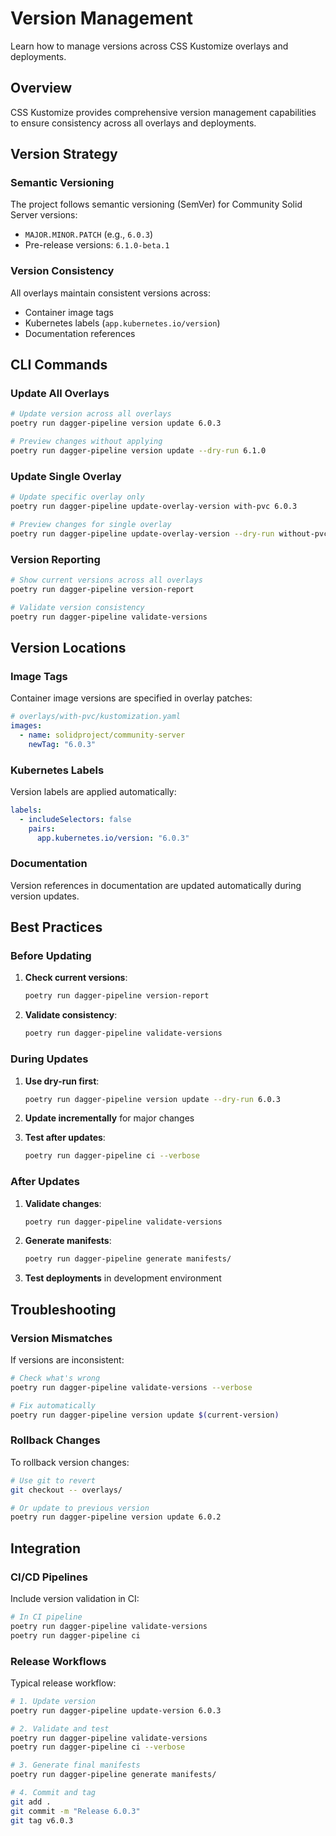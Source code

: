 # Version Management

Learn how to manage versions across CSS Kustomize overlays and deployments.

## Overview

CSS Kustomize provides comprehensive version management capabilities to ensure consistency across all overlays and deployments.

## Version Strategy

### Semantic Versioning

The project follows semantic versioning (SemVer) for Community Solid Server versions:

- `MAJOR.MINOR.PATCH` (e.g., `6.0.3`)
- Pre-release versions: `6.1.0-beta.1`

### Version Consistency

All overlays maintain consistent versions across:

- Container image tags
- Kubernetes labels (`app.kubernetes.io/version`)
- Documentation references

## CLI Commands

### Update All Overlays

```bash
# Update version across all overlays
poetry run dagger-pipeline version update 6.0.3

# Preview changes without applying
poetry run dagger-pipeline version update --dry-run 6.1.0
```

### Update Single Overlay

```bash
# Update specific overlay only
poetry run dagger-pipeline update-overlay-version with-pvc 6.0.3

# Preview changes for single overlay
poetry run dagger-pipeline update-overlay-version --dry-run without-pvc 6.1.0
```

### Version Reporting

```bash
# Show current versions across all overlays
poetry run dagger-pipeline version-report

# Validate version consistency
poetry run dagger-pipeline validate-versions
```

## Version Locations

### Image Tags

Container image versions are specified in overlay patches:

```yaml
# overlays/with-pvc/kustomization.yaml
images:
  - name: solidproject/community-server
    newTag: "6.0.3"
```

### Kubernetes Labels

Version labels are applied automatically:

```yaml
labels:
  - includeSelectors: false
    pairs:
      app.kubernetes.io/version: "6.0.3"
```

### Documentation

Version references in documentation are updated automatically during version updates.

## Best Practices

### Before Updating

1. **Check current versions**:

   ```bash
   poetry run dagger-pipeline version-report
   ```

1. **Validate consistency**:

   ```bash
   poetry run dagger-pipeline validate-versions
   ```

### During Updates

1. **Use dry-run first**:

   ```bash
   poetry run dagger-pipeline version update --dry-run 6.0.3
   ```

1. **Update incrementally** for major changes

1. **Test after updates**:

   ```bash
   poetry run dagger-pipeline ci --verbose
   ```

### After Updates

1. **Validate changes**:

   ```bash
   poetry run dagger-pipeline validate-versions
   ```

1. **Generate manifests**:

   ```bash
   poetry run dagger-pipeline generate manifests/
   ```

1. **Test deployments** in development environment

## Troubleshooting

### Version Mismatches

If versions are inconsistent:

```bash
# Check what's wrong
poetry run dagger-pipeline validate-versions --verbose

# Fix automatically
poetry run dagger-pipeline version update $(current-version)
```

### Rollback Changes

To rollback version changes:

```bash
# Use git to revert
git checkout -- overlays/

# Or update to previous version
poetry run dagger-pipeline version update 6.0.2
```

## Integration

### CI/CD Pipelines

Include version validation in CI:

```bash
# In CI pipeline
poetry run dagger-pipeline validate-versions
poetry run dagger-pipeline ci
```

### Release Workflows

Typical release workflow:

```bash
# 1. Update version
poetry run dagger-pipeline update-version 6.0.3

# 2. Validate and test
poetry run dagger-pipeline validate-versions
poetry run dagger-pipeline ci --verbose

# 3. Generate final manifests
poetry run dagger-pipeline generate manifests/

# 4. Commit and tag
git add .
git commit -m "Release 6.0.3"
git tag v6.0.3
```

